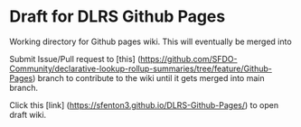 # Draft for DLRS Github Pages

Working directory for Github pages wiki. This will eventually be merged into

Submit Issue/Pull request to [this] (https://github.com/SFDO-Community/declarative-lookup-rollup-summaries/tree/feature/Github-Pages) branch to contribute to the wiki until it gets merged into main branch.

Click this [link] (https://sfenton3.github.io/DLRS-Github-Pages/) to open draft wiki.
